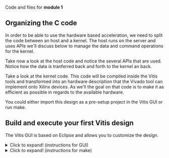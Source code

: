 Code and files for **module 1**

## Organizing the C code
In order to be able to use the hardware based acceleration, we need to split the code between an host and a kernel.  The host runs on the server and uses APIs we'll discuss below to manage the data and command operations for the kernel.

Take now a look at the host code and notice the several APIs that are used.
Notice how the data is tranferred back and forth to the kernel an back.

Take a look at the kernel code.  This code will be compiled inside the Vitis tools and transformed into an hardware description that the Vivado tool can implement onto Xilinx devices. As we'll the goal on that code is to make it as efficient as possible in regards to the available hardware.

You could either import this design as a pre-setup project in the Vitis GUI or run make.
## Build and execute your first Vitis design
The Vitis GUI is based on Eclipse and allows you to customize the design.
<details>
  <summary>Click to expand! (instructions for GUI)</summary>
  
  ### Using Vitis via the **GUI**
  1. Launch Vitis
  2. Import the project
     * Browse to the zip file located under the project directory
 
</details>

<details>
  <summary>Click to expand! (instructions for make)</summary>
  
  ## Using **make**
  1. Open a terminal
  2. Here are the main options:
     * Default (no options) show the help
     * sw_emu runs the sw emulation flow
 
</details>
